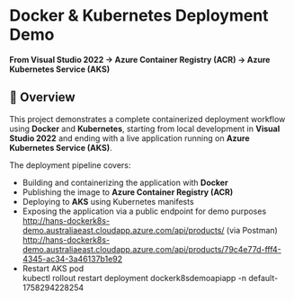 # Docker & Kubernetes Deployment Demo  
**From Visual Studio 2022 → Azure Container Registry (ACR) → Azure Kubernetes Service (AKS)**

## 📌 Overview
This project demonstrates a complete containerized deployment workflow using **Docker** and **Kubernetes**, starting from local development in **Visual Studio 2022** and ending with a live application running on **Azure Kubernetes Service (AKS)**.

The deployment pipeline covers:
- Building and containerizing the application with **Docker**
- Publishing the image to **Azure Container Registry (ACR)**
- Deploying to **AKS** using Kubernetes manifests
- Exposing the application via a public endpoint for demo purposes  
  http://hans-dockerk8s-demo.australiaeast.cloudapp.azure.com/api/products/ (via Postman)  
  http://hans-dockerk8s-demo.australiaeast.cloudapp.azure.com/api/products/79c4e77d-fff4-4345-ac34-3a46137b1e92
- Restart AKS pod  
  kubectl rollout restart deployment dockerk8sdemoapiapp -n default-1758294228254
